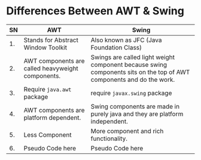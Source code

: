 # Differences Between AWT & Swing

|SN| AWT | Swing |
|--|-----|-------|
|1.| Stands for Abstract Window Toolkit | Also known as JFC (Java Foundation Class) |
|2.| AWT components are called heavyweight components.  | Swings are called light weight component because swing components sits on the top of AWT components and do the work. |
|3.| Require ```java.awt``` package | require ```javax.swing``` package |
|4.| AWT components are platform dependent.| Swing components are made in purely java and they are platform independent. |
| 5. | Less Component | More component and rich functionality. |
| 6. | Pseudo Code here | Pseudo Code here |



